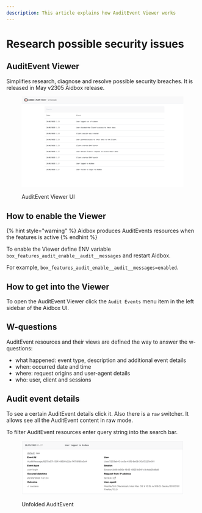 ```yaml
---
description: This article explains how AuditEvent Viewer works
---
```


# Research possible security issues

## AuditEvent Viewer

Simplifies research, diagnose and resolve possible security breaches. It is released in May v2305 Aidbox release.



<div data-full-width="false">

<figure><img src="../../../.gitbook/assets/audit-event-viewer-ui.png" alt=""><figcaption><p>AuditEvent Viewer UI</p></figcaption></figure>

</div>

## How to enable the Viewer

{% hint style="warning" %}
Aidbox produces AuditEvents resources when the features is active
{% endhint %}

To enable the Viewer define ENV variable `box_features_audit_enable__audit__messages` and restart Aidbox.

For example, `box_features_audit_enable__audit__messages=enabled`.

## How to get into the Viewer

To open the AuditEvent Viewer click the `Audit Events` menu item in the left sidebar of the Aidbox UI.

## W-questions

AuditEvent resources and their views are defined the way to answer the w-questions:

* what happened: event type, description and additional event details
* when: occurred date and time
* where: request origins and user-agent details
* who: user, client and sessions

## Audit event details

To see a certain AuditEvent details click it. Also there is a `raw` switcher. It allows see all the AuditEvent content in raw mode.

To filter AuditEvent resources enter query string into the search bar.

<figure><img src="../../../.gitbook/assets/audit-event-unfolded.png" alt=""><figcaption><p>Unfolded AuditEvent</p></figcaption></figure>
